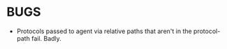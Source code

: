 # BUGS

- Protocols passed to agent via relative paths that aren't in the protocol-path fail. Badly.
